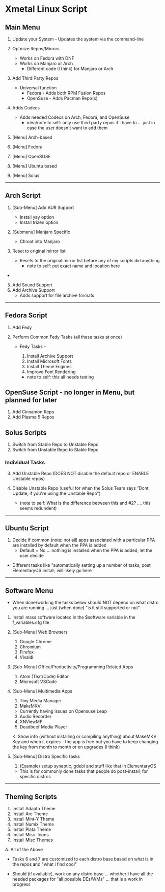 # Xmetal Linux Script

## Main Menu 
1.   Update your System
    - Updates the system via the command-line
  
2.  Optmize Repos/Mirrors
    - Works on Fedora with DNF
    - Works on Manjaro or Arch
      - Different code (I think) for Manjaro or Arch 
  
3. Add Third Party Repos
   - Universal function
     - Fedora - Adds both RPM Fusion Repos 
     - OpenSuse - Adds Pacman Repo(s)

4.  Adds Codecs
    - Adds needed Codecs on Arch, Fedora, and OpenSuse
      - idea/note to self: only use third party repos if i have to ... just in case the user doesn't want to add them

5.  [Menu] Arch-based
6.  [Menu] Fedora
7.  [Menu] OpenSUSE
8.  [Menu] Ubuntu based
9.  [Menu] Solus

--- 
## Arch Script

1. [Sub-Menu] Add AUR Support 
    - Install yay option
    - Install trizen option
2. [Submenu] Manjaro Specific
    - Chroot into Manjaro 
  
3.  Reset to original mirror list
    - Resets to the original mirror list before any of my scripts did anything 
      - note to self: put exact name and location here 
- 
5. Add Sound Support
6. Add Archive Support
    - Adds support for file archive formats 

--- 

## Fedora Script

1. Add Fedy
   
2. Perform Common Fedy Tasks (all these tasks at once)
    - Fedy Tasks -
      1. Install Archive Support
      2. Install Microsoft Fonts
      3. Install Theme Engines
      4. Improve Font Rendering

      - note to self: this all needs testing 


## OpenSuse Script - no longer in Menu, but planned for later 

1. Add Cinnamon Repo
2. Add Plasma 5 Repos

## Solus Scripts 

1.  Switch from Stable Repo to Unstable Repo
2.  Switch from Unstable Repo to Stable Repo

### Individual Tasks

3. Add Unstable Repo (DOES NOT disable the default repo or ENABLE Unstable repos)

4. Disable Unstable Repo (useful for when the Solus Team says "Dont Update, if you're using the Unstable Repo")
   - (note to self: What is the difference between this and #2? .... this seems redundent)

---
## Ubuntu Script

1. Decide if common (note: not all) apps associated with a particular PPA are installed by default when the PPA is added
    - Default = No ... nothing is installed when the PPA is added, let the user decide

- Different tasks like "automatically setting up a number of tasks, post ElementaryOS install, will likely go here

--- 
## Software Menu 
- When done/working the tasks below should NOT depend on what distro you are running ... just (when done) "is it still supported or not" 


1. Install mass software located in the $software variable in the f_variables.cfg file 

2. [Sub-Menu] Web Browsers 
   1. Google Chrome
   2. Chromium
   3. Firefox
   4. Vivaldi 

3. [Sub-Menu] Office/Productivity/Programming Related Apps
   1. Atom (Text/Code) Editor
   2. Microsoft VSCode

4. [Sub-Menu] Multimedia Apps
   1. Tiny Media Manager 
   2. MakeMKV
    -  Currently having issues on Opensuse Leap 
   3. Audio Recorder 
   4. XNViewMP 
   5. Deadbeef Media Player 

    K. Show info (without installing or compiling anything) about MakeMKV Key and when it expires
        - the app is free but you have to keep changing the key from month to month or on upgrades (I think)

5. [Sub-Menu] Distro Specific tasks
   1. (Example) setup synaptic, gdebi and stuff like that in ElementaryOS
   
   - This is for commonly done tasks that people do post-install, for specific distros 

--- 
## Theming Scripts 

1. Install Adapta Theme
2. Install Arc Theme
3. Install Mint-Y Theme
4. Install Numix Theme
5. Install Plata Theme
6. Install Misc. Icons
7. Install Misc Themes 

A. All of the Above

- Tasks 6 and 7 are customized to each distro base based on what is in the repos and "what i find cool" 

- Should (if available), work on any distro base ... whether I have all the needed packages for "all possible DEs/WMs" ... that is a work in progress